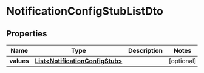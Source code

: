 

# NotificationConfigStubListDto


## Properties

| Name | Type | Description | Notes |
|------------ | ------------- | ------------- | -------------|
|**values** | [**List&lt;NotificationConfigStub&gt;**](NotificationConfigStub.md) |  |  [optional] |



